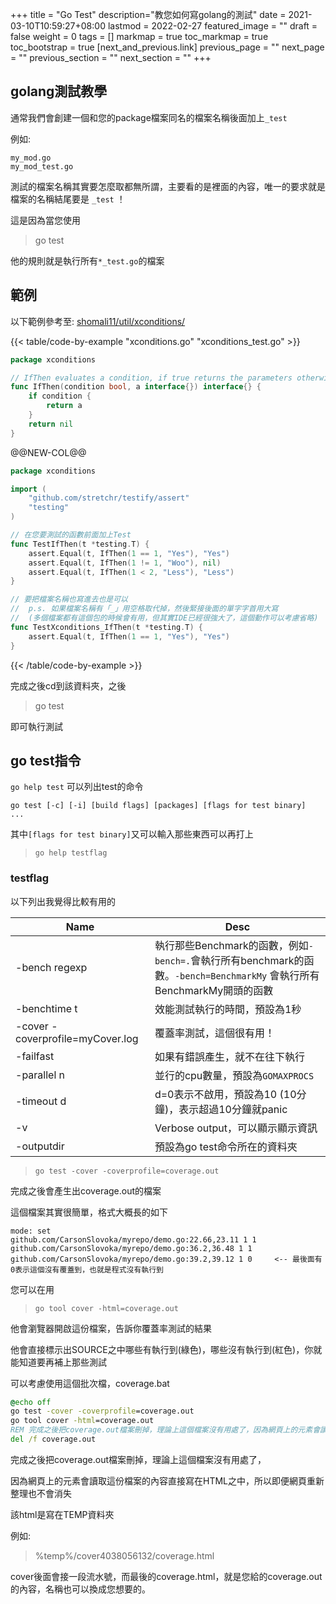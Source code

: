 +++
title = "Go Test"
description="教您如何寫golang的測試"
date = 2021-03-10T10:59:27+08:00
lastmod = 2022-02-27
featured_image = ""
draft = false
weight = 0
tags = []
markmap = true
toc_markmap = true
toc_bootstrap = true
[next_and_previous.link]
  previous_page = ""
  next_page = ""
  previous_section = ""
  next_section = ""
+++


## golang測試教學

通常我們會創建一個和您的package檔案同名的檔案名稱後面加上``_test``

例如:

    my_mod.go
    my_mod_test.go

測試的檔案名稱其實要怎麼取都無所謂，主要看的是裡面的內容，唯一的要求就是檔案的名稱結尾要是 ``_test`` ！

這是因為當您使用

> go test

他的規則就是執行所有``*_test.go``的檔案


## 範例

以下範例參考至: [shomali11/util/xconditions/](https://github.com/shomali11/util/tree/master/xconditions)

{{< table/code-by-example "xconditions.go" "xconditions_test.go" >}}

```go
package xconditions

// IfThen evaluates a condition, if true returns the parameters otherwise nil
func IfThen(condition bool, a interface{}) interface{} {
    if condition {
        return a
    }
    return nil
}
```

@@NEW-COL@@

```go
package xconditions

import (
	"github.com/stretchr/testify/assert"
	"testing"
)

// 在您要測試的函數前面加上Test
func TestIfThen(t *testing.T) {
	assert.Equal(t, IfThen(1 == 1, "Yes"), "Yes")
	assert.Equal(t, IfThen(1 != 1, "Woo"), nil)
	assert.Equal(t, IfThen(1 < 2, "Less"), "Less")
}

// 要把檔案名稱也寫進去也是可以
//  p.s. 如果檔案名稱有「_」用空格取代掉，然後緊接後面的單字字首用大寫
//  (多個檔案都有這個包的時候會有用，但其實IDE已經很強大了，這個動作可以考慮省略)
func TestXconditions_IfThen(t *testing.T) {
    assert.Equal(t, IfThen(1 == 1, "Yes"), "Yes")
}
```

{{< /table/code-by-example >}}


完成之後cd到該資料夾，之後

> go test

即可執行測試


## go test指令


`go help test` 可以列出test的命令

```
go test [-c] [-i] [build flags] [packages] [flags for test binary]
...
```


其中`[flags for test binary]`又可以輸入那些東西可以再打上

> `go help testflag`

### testflag

以下列出我覺得比較有用的

| Name | Desc |
| ---- | ---- |
-bench regexp | 執行那些Benchmark的函數，例如`-bench=.`會執行所有benchmark的函數。`-bench=BenchmarkMy` 會執行所有BenchmarkMy開頭的函數
-benchtime t | 效能測試執行的時間，預設為1秒
-cover -coverprofile=myCover.log | 覆蓋率測試，這個很有用！
-failfast | 如果有錯誤產生，就不在往下執行
-parallel n | 並行的cpu數量，預設為`GOMAXPROCS`
-timeout d | d=0表示不啟用，預設為10 (10分鐘)，表示超過10分鐘就panic
-v | Verbose output，可以顯示顯示資訊
-outputdir | 預設為go test命令所在的資料夾


> `go test -cover -coverprofile=coverage.out`

完成之後會產生出coverage.out的檔案

這個檔案其實很簡單，格式大概長的如下

```
mode: set
github.com/CarsonSlovoka/myrepo/demo.go:22.66,23.11 1 1
github.com/CarsonSlovoka/myrepo/demo.go:36.2,36.48 1 1
github.com/CarsonSlovoka/myrepo/demo.go:39.2,39.12 1 0     <-- 最後面有0表示這個沒有覆蓋到，也就是程式沒有執行到
```


您可以在用

> `go tool cover -html=coverage.out`

他會瀏覽器開啟這份檔案，告訴你覆蓋率測試的結果

他會直接標示出SOURCE之中哪些有執行到(綠色)，哪些沒有執行到(紅色)，你就能知道要再補上那些測試


可以考慮使用這個批次檔，coverage.bat
```bat
@echo off
go test -cover -coverprofile=coverage.out
go tool cover -html=coverage.out
REM 完成之後把coverage.out檔案刪掉，理論上這個檔案沒有用處了，因為網頁上的元素會讀取這份檔案的內容直接寫在HTML之中，所以即便網頁重新整理也不會消失
del /f coverage.out
```

完成之後把coverage.out檔案刪掉，理論上這個檔案沒有用處了，

因為網頁上的元素會讀取這份檔案的內容直接寫在HTML之中，所以即便網頁重新整理也不會消失

該html是寫在TEMP資料夾

例如:

> %temp%/cover4038056132/coverage.html

cover後面會接一段流水號，而最後的coverage.html，就是您給的coverage.out的內容，名稱也可以換成您想要的。
